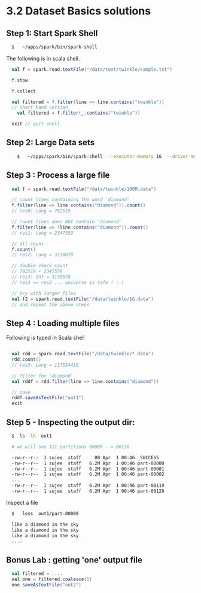 # 3.2 Dataset Basics solutions

## Step 1: Start Spark Shell

```bash
  $   ~/apps/spark/bin/spark-shell
```

The following is in scala shell.  

```scala
  val f = spark.read.textFile("/data/text/twinkle/sample.txt")

  f.show

  f.collect

  val filtered = f.filter(line => line.contains("twinkle"))
  // short hand version
    val filtered = f.filter(_.contains("twinkle"))

  exit // quit shell
```


## Step 2: Large Data sets


```bash
    $   ~/apps/spark/bin/spark-shell  --executor-memory 1G  --driver-memory 1G
```



## Step 3 : Process a large file

```scala
  val f = spark.read.textFile("/data/twinkle/100M.data")

  // count lines containing the word 'diamond'
  f.filter(line => line.contains("diamond")).count()
  // res0: Long = 782519

  // count lines does NOT contain 'diamond'
  f.filter(line => !line.contains("diamond")).count()
  // res1: Long = 2347559

  // all count
  f.count()
  // res2: Long = 3130078

  // double check count
  // 782519 + 2347559
  // res3: Int = 3130078
  // res3 == res2 ... universe is safe ! :-)

  // try with larger files
  val f2 = spark.read.textFile("/data/twinkle/1G.data")
  // and repeat the above steps
```



## Step 4 : Loading multiple files

Following is typed in Scala shell

```scala

  val rdd = spark.read.textFile("/data/twinkle/*.data")  
  rdd.count()
  // res5: Long = 117534419

  // filter for 'diamond'
  val rddf = rdd.filter(line => line.contains("diamond"))

  // save
  rddf.saveAsTextFile("out1")
  exit
```



## Step 5 - Inspecting the output dir:

```bash
  $  ls -lh  out1

  # we will see 121 partitions 00000 --> 00120

  -rw-r--r--  1 sujee  staff     0B Apr  1 00:46 _SUCCESS
  -rw-r--r--  1 sujee  staff   6.2M Apr  1 00:46 part-00000
  -rw-r--r--  1 sujee  staff   6.2M Apr  1 00:46 part-00001
  -rw-r--r--  1 sujee  staff   6.2M Apr  1 00:46 part-00002
  ...
  -rw-r--r--  1 sujee  staff   6.2M Apr  1 00:46 part-00119
  -rw-r--r--  1 sujee  staff   6.2M Apr  1 00:46 part-00120
```

Inspect a file
```bash
  $   less  out1/part-00000

  like a diamond in the sky
  like a diamond in the sky
  like a diamond in the sky
  ....
```

## Bonus Lab : getting 'one' output file

```scala
  val filtered = ....
  val one = filtered.coalesce(1)
  one.saveAsTextFile("out2")
```

